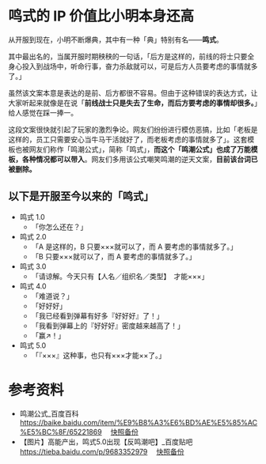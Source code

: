 # 鸣式的 IP 价值比小明本身还高

从开服到现在，小明不断爆典，其中有一种「典」特别有名——**鸣式**。

其中最出名的，当属开服时期秧秧的一句话，「后方是这样的，前线的将士只要全身心投入到战场中，听命行事，奋力杀敌就可以，可是后方人员要考虑的事情就多了。」

虽然该文案本意是表达的是前、后方都很不容易。但由于这种错误的表达方式，让大家听起来就像是在说「**前线战士只是失去了生命，而后方要考虑的事情却很多。**」给人感觉在踩一捧一。

这段文案很快就引起了玩家的激烈争论。网友们纷纷进行模仿恶搞，比如「老板是这样的，员工只需要安心当牛马干活就好了，而老板考虑的事情就多了」。这套模板也被网友们称作「鸣潮公式」，简称「鸣式」，**而这个「鸣潮公式」也成了万能模板，各种情况都可以带入**。网友们多用该公式嘲笑鸣潮的逆天文案，**目前该台词已被删除。**

## 以下是开服至今以来的「鸣式」

* 鸣式 1.0
  - 「你怎么还在？」
* 鸣式 2.0
  - 「A 是这样的，B 只要×××就可以了，而 A 要考虑的事情就多了。」
  - 「B 只要×××就可以了，而 A 要考虑的事情就多了。」
* 鸣式 3.0
  - 「请谅解。今天只有【人名／组织名／类型】　才能×××」
* 鸣式 4.0
  - 「难道说？」
  - 「好好好」
  - 「我已经看到弹幕有好多『好好好』了！」
  - 「我看到弹幕上的『好好好』密度越来越高了！」
  - 「赢↗！」
* 鸣式 5.0
  - 「『×××』这种事，也只有×××才能××了。」

# 参考资料
* 鸣潮公式_百度百科 https://baike.baidu.com/item/%E9%B8%A3%E6%BD%AE%E5%85%AC%E5%BC%8F/65221869 　[快照备份](https://web.archive.org/web/20250502062245/https://baike.baidu.com/item/%E9%B8%A3%E6%BD%AE%E5%85%AC%E5%BC%8F/65221869)
* 【图片】高能产出，鸣式5.0出现【反鸣潮吧】_百度贴吧 https://tieba.baidu.com/p/9683352979 　[快照备份](https://web.archive.org/web/20250502062150/https://tieba.baidu.com/p/9683352979)
